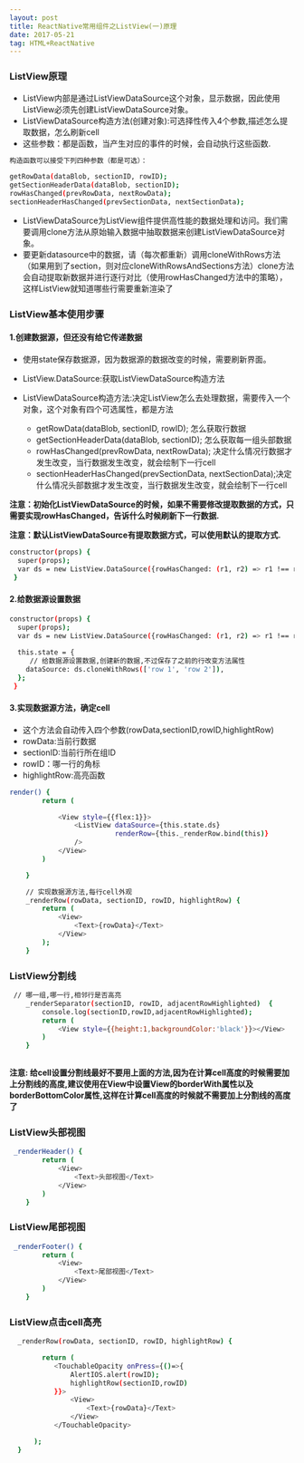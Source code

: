 ```yaml
---
layout: post
title: ReactNative常用组件之ListView(一)原理
date: 2017-05-21
tag: HTML+ReactNative
---
```


### ListView原理

* ListView内部是通过ListViewDataSource这个对象，显示数据，因此使用ListView必须先创建ListViewDataSource对象。
* ListViewDataSource构造方法(创建对象):可选择性传入4个参数,描述怎么提取数据，怎么刷新cell
* 这些参数：都是函数，当产生对应的事件的时候，会自动执行这些函数.

```bash
构造函数可以接受下列四种参数（都是可选）：

getRowData(dataBlob, sectionID, rowID);
getSectionHeaderData(dataBlob, sectionID);
rowHasChanged(prevRowData, nextRowData);
sectionHeaderHasChanged(prevSectionData, nextSectionData);
```
* ListViewDataSource为ListView组件提供高性能的数据处理和访问。我们需要调用clone方法从原始输入数据中抽取数据来创建ListViewDataSource对象。
* 要更新datasource中的数据，请（每次都重新）调用cloneWithRows方法（如果用到了section，则对应cloneWithRowsAndSections方法）clone方法会自动提取新数据并进行逐行对比（使用rowHasChanged方法中的策略），这样ListView就知道哪些行需要重新渲染了

### ListView基本使用步骤

#### 1.创建数据源，但还没有给它传递数据
* 使用state保存数据源，因为数据源的数据改变的时候，需要刷新界面。
* ListView.DataSource:获取ListViewDataSource构造方法
* ListViewDataSource构造方法:决定ListView怎么去处理数据，需要传入一个对象，这个对象有四个可选属性，都是方法

 	* getRowData(dataBlob, sectionID, rowID); 怎么获取行数据
	* getSectionHeaderData(dataBlob, sectionID); 怎么获取每一组头部数据
	* rowHasChanged(prevRowData, nextRowData); 决定什么情况行数据才发生改变，当行数据发生改变，就会绘制下一行cell
	* sectionHeaderHasChanged(prevSectionData, nextSectionData);决定什么情况头部数据才发生改变，当行数据发生改变，就会绘制下一行cell
	
<strong>注意：初始化ListViewDataSource的时候，如果不需要修改提取数据的方式，只需要实现rowHasChanged，告诉什么时候刷新下一行数据.

注意：默认ListViewDataSource有提取数据方式，可以使用默认的提取方式.</strong>

```bash
constructor(props) {
  super(props);
  var ds = new ListView.DataSource({rowHasChanged: (r1, r2) => r1 !== r2});
 }
```
#### 2.给数据源设置数据

```bash
constructor(props) {
  super(props);
  var ds = new ListView.DataSource({rowHasChanged: (r1, r2) => r1 !== r2});
  
  this.state = {
     // 给数据源设置数据,创建新的数据,不过保存了之前的行改变方法属性
    dataSource: ds.cloneWithRows(['row 1', 'row 2']),
  };
 }
```
#### 3.实现数据源方法，确定cell
* 这个方法会自动传入四个参数(rowData,sectionID,rowID,highlightRow)
* rowData:当前行数据
* sectionID:当前行所在组ID
* rowID：哪一行的角标
* highlightRow:高亮函数

```bash
render() {
        return (

            <View style={{flex:1}}>
                <ListView dataSource={this.state.ds}
                          renderRow={this._renderRow.bind(this)}
                />
            </View>
        )

    }

    // 实现数据源方法,每行cell外观
    _renderRow(rowData, sectionID, rowID, highlightRow) {
        return (
            <View>
                <Text>{rowData}</Text>
            </View>
        );
    }

```
### ListView分割线

```bash
 // 哪一组,哪一行,相邻行是否高亮
    _renderSeparator(sectionID, rowID, adjacentRowHighlighted)  {
        console.log(sectionID,rowID,adjacentRowHighlighted);
        return (
            <View style={{height:1,backgroundColor:'black'}}></View>
        )
    }
    
```
<strong>注意: 给cell设置分割线最好不要用上面的方法,因为在计算cell高度的时候需要加上分割线的高度,建议使用在View中设置View的borderWith属性以及borderBottomColor属性,这样在计算cell高度的时候就不需要加上分割线的高度了</strong>

### ListView头部视图

```bash
 _renderHeader() {
        return (
            <View>
                <Text>头部视图</Text>
            </View>
        )
    }
```
### ListView尾部视图

```bash
 _renderFooter() {
        return (
            <View>
                <Text>尾部视图</Text>
            </View>
        )
    }
```

### ListView点击cell高亮

```bash
  _renderRow(rowData, sectionID, rowID, highlightRow) {

		return (
           <TouchableOpacity onPress={()=>{
               AlertIOS.alert(rowID);
               highlightRow(sectionID,rowID)
           }}>
               <View>
                   <Text>{rowData}</Text>
               </View>
           </TouchableOpacity>

      );
  }
```
